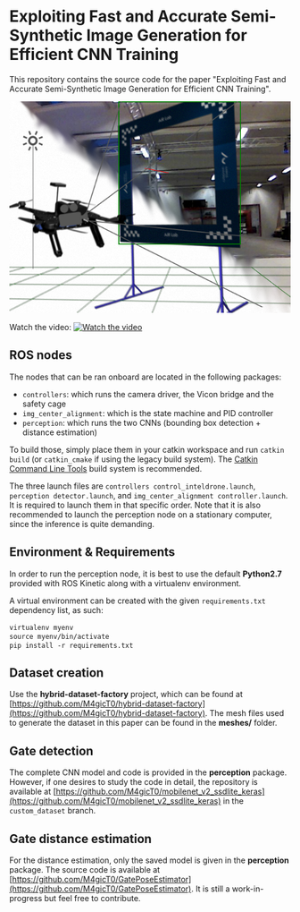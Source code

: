 # Exploiting Fast and Accurate Semi-Synthetic Image Generation for Efficient CNN Training

This repository contains the source code for the paper "Exploiting Fast and
Accurate Semi-Synthetic Image Generation for Efficient CNN Training". 

![Illustration](main_illustration.png)


Watch the video:
[![Watch the video](https://img.youtube.com/vi/T4gJgPNdiH8/maxresdefault.jpg)](https://youtu.be/T4gJgPNdiH8)

## ROS nodes

The nodes that can be ran onboard are located in the following packages:

- `controllers`: which runs the camera driver, the Vicon bridge and the safety cage
- `img_center_alignment`: which is the state machine and PID controller
- `perception`: which runs the two CNNs (bounding box detection + distance estimation)

To build those, simply place them in your catkin workspace and run `catkin
build` (or `catkin_cmake` if using the legacy build system). The [Catkin
Command Line Tools](https://catkin-tools.readthedocs.io/en/latest/) build
system is recommended.

The three launch files are `controllers control_inteldrone.launch`,
`perception detector.launch`, and `img_center_alignment controller.launch`.
It is required to launch them in that specific order. Note that it is also
recommended to launch the perception node on a stationary computer, since the
inference is quite demanding.

## Environment & Requirements

In order to run the perception node, it is best to use the default
**Python2.7** provided with ROS Kinetic along with a virtualenv environment.

A virtual environment can be created with the given `requirements.txt`
dependency list, as such:

```
virtualenv myenv
source myenv/bin/activate
pip install -r requirements.txt
```

## Dataset creation

Use the **hybrid-dataset-factory** project, which can be found at
[https://github.com/M4gicT0/hybrid-dataset-factory](https://github.com/M4gicT0/hybrid-dataset-factory).
The mesh files used to generate the dataset in this paper can be found in the
**meshes/** folder.

## Gate detection

The complete CNN model and code is provided in the **perception** package.
However, if one desires to study the code in detail, the repository is
available at
[https://github.com/M4gicT0/mobilenet_v2_ssdlite_keras](https://github.com/M4gicT0/mobilenet_v2_ssdlite_keras)
in the `custom_dataset` branch.


## Gate distance estimation

For the distance estimation, only the saved model is given in the
**perception** package. The source code is available at
[https://github.com/M4gicT0/GatePoseEstimator](https://github.com/M4gicT0/GatePoseEstimator).
It is still a work-in-progress but feel free to contribute.
